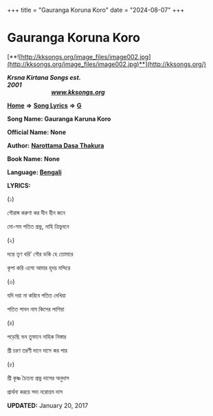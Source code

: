 +++
title = "Gauranga Koruna Koro"
date = "2024-08-07"
+++

# Gauranga Koruna Koro
[**![http://kksongs.org/image_files/image002.jpg](http://kksongs.org/image_files/image002.jpg)**](http://kksongs.org/)

**_Krsna Kirtana Songs est. 2001_**                                                                                                                                                 **_www.kksongs.org_**

**[Home](http://kksongs.org/)** **⇒** **[Song Lyrics](http://kksongs.org/lyrics.html)** **⇒** **[G](http://kksongs.org/songs/song_g.html)**

**Song Name: Gauranga Karuna Koro**

**Official Name: None**

**Author:** [**Narottama Dasa Thakura**](http://kksongs.org/authors/list/narottama.html)

**Book Name: None**

**Language: [Bengali](http://kksongs.org/language/list/bengali.html)**

**LYRICS:**

(১)

গৌরাঙ্গ করুণা কর দীন হীন জনে

মো\-সম পতিত প্রভু, নাহি ত্রিভুবনে

(২)

দন্তে তৃণ ধরি’ গৌর ডকি হে তোমারে

কৃপা করি এসো আমার হৃদয় মন্দিরে

(৩)

যদি দয়া না করিবে পতিত দেখিয়া

পতিত পাবন নাম কিসের লাগিয়া

(৪)

পড়েছি ভব তুফানে নাহিক নিস্তার

শ্রী চরণ তরণী দানে দাসে কর পার

(৫)

শ্রী কৃষ্ণ চৈতন্য প্রভু দাসের অনুদাস

প্রার্থনা করয়ে সদা নরোত্তম দাস

**UPDATED:** January 20, 2017